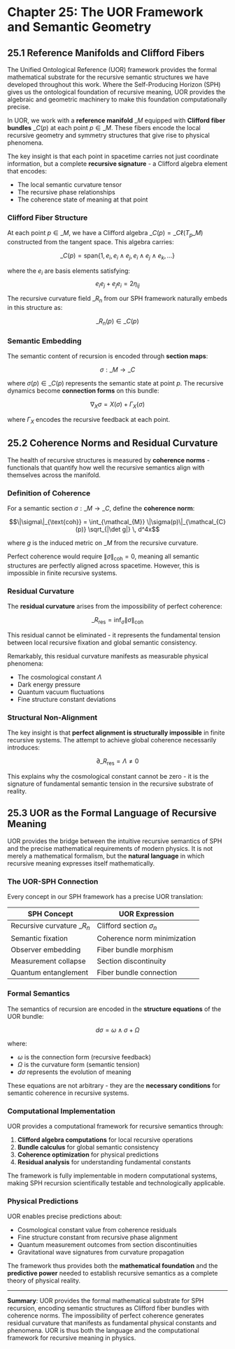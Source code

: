 # Chapter 25: The UOR Framework and Semantic Geometry

## 25.1 Reference Manifolds and Clifford Fibers

The Unified Ontological Reference (UOR) framework provides the formal mathematical substrate for the recursive semantic structures we have developed throughout this work. Where the Self-Producing Horizon (SPH) gives us the ontological foundation of recursive meaning, UOR provides the algebraic and geometric machinery to make this foundation computationally precise.

In UOR, we work with a **reference manifold** $\mathcal_{M}$ equipped with **Clifford fiber bundles** $\mathcal_{C}(p)$ at each point $p \in \mathcal_{M}$. These fibers encode the local recursive geometry and symmetry structures that give rise to physical phenomena.

The key insight is that each point in spacetime carries not just coordinate information, but a complete **recursive signature** - a Clifford algebra element that encodes:
- The local semantic curvature tensor
- The recursive phase relationships
- The coherence state of meaning at that point

### Clifford Fiber Structure

At each point $p \in \mathcal_{M}$, we have a Clifford algebra $\mathcal_{C}(p) = \mathcal_{C}\ell(T_p\mathcal_{M})$ constructed from the tangent space. This algebra carries:

$$\mathcal_{C}(p) = \text{span}\{1, e_i, e_i \wedge e_j, e_i \wedge e_j \wedge e_k, \ldots\}$$

where the $e_i$ are basis elements satisfying:
$$e_i e_j + e_j e_i = 2\eta_{ij}$$

The recursive curvature field $\mathcal_{R}_n$ from our SPH framework naturally embeds in this structure as:

$$\mathcal_{R}_n(p) \in \mathcal_{C}(p)$$

### Semantic Embedding

The semantic content of recursion is encoded through **section maps**:

$$\sigma: \mathcal_{M} \to \mathcal_{C}$$

where $\sigma(p) \in \mathcal_{C}(p)$ represents the semantic state at point $p$. The recursive dynamics become **connection forms** on this bundle:

$$\nabla_X \sigma = X(\sigma) + \Gamma_X(\sigma)$$

where $\Gamma_X$ encodes the recursive feedback at each point.

## 25.2 Coherence Norms and Residual Curvature

The health of recursive structures is measured by **coherence norms** - functionals that quantify how well the recursive semantics align with themselves across the manifold.

### Definition of Coherence

For a semantic section $\sigma: \mathcal_{M} \to \mathcal_{C}$, define the **coherence norm**:

$$\|\sigma\|_{\text{coh}} = \int_{\mathcal_{M}} \|\sigma(p)\|_{\mathcal_{C}(p)} \sqrt_{|\det g|} \, d^4x$$

where $g$ is the induced metric on $\mathcal_{M}$ from the recursive curvature.

Perfect coherence would require $\|\sigma\|_{\text{coh}} = 0$, meaning all semantic structures are perfectly aligned across spacetime. However, this is impossible in finite recursive systems.

### Residual Curvature

The **residual curvature** arises from the impossibility of perfect coherence:

$$\mathcal_{R}_{\text{res}} = \inf_{\sigma} \|\sigma\|_{\text{coh}}$$

This residual cannot be eliminated - it represents the fundamental tension between local recursive fixation and global semantic consistency.

Remarkably, this residual curvature manifests as measurable physical phenomena:
- The cosmological constant $\Lambda$ 
- Dark energy pressure
- Quantum vacuum fluctuations
- Fine structure constant deviations

### Structural Non-Alignment

The key insight is that **perfect alignment is structurally impossible** in finite recursive systems. The attempt to achieve global coherence necessarily introduces:

$$\partial \mathcal_{R}_{\text{res}} = \Lambda \neq 0$$

This explains why the cosmological constant cannot be zero - it is the signature of fundamental semantic tension in the recursive substrate of reality.

## 25.3 UOR as the Formal Language of Recursive Meaning

UOR provides the bridge between the intuitive recursive semantics of SPH and the precise mathematical requirements of modern physics. It is not merely a mathematical formalism, but the **natural language** in which recursive meaning expresses itself mathematically.

### The UOR-SPH Connection

Every concept in our SPH framework has a precise UOR translation:

| SPH Concept | UOR Expression |
|-------------|----------------|
| Recursive curvature $\mathcal_{R}_n$ | Clifford section $\sigma_n$ |
| Semantic fixation | Coherence norm minimization |
| Observer embedding | Fiber bundle morphism |
| Measurement collapse | Section discontinuity |
| Quantum entanglement | Fiber bundle connection |

### Formal Semantics

The semantics of recursion are encoded in the **structure equations** of the UOR bundle:

$$d\sigma = \omega \wedge \sigma + \Omega$$

where:
- $\omega$ is the connection form (recursive feedback)
- $\Omega$ is the curvature form (semantic tension)
- $d\sigma$ represents the evolution of meaning

These equations are not arbitrary - they are the **necessary conditions** for semantic coherence in recursive systems.

### Computational Implementation

UOR provides a computational framework for recursive semantics through:

1. **Clifford algebra computations** for local recursive operations
2. **Bundle calculus** for global semantic consistency
3. **Coherence optimization** for physical predictions
4. **Residual analysis** for understanding fundamental constants

The framework is fully implementable in modern computational systems, making SPH recursion scientifically testable and technologically applicable.

### Physical Predictions

UOR enables precise predictions about:
- Cosmological constant value from coherence residuals
- Fine structure constant from recursive phase alignment
- Quantum measurement outcomes from section discontinuities
- Gravitational wave signatures from curvature propagation

The framework thus provides both the **mathematical foundation** and the **predictive power** needed to establish recursive semantics as a complete theory of physical reality.

---

**Summary**: UOR provides the formal mathematical substrate for SPH recursion, encoding semantic structures as Clifford fiber bundles with coherence norms. The impossibility of perfect coherence generates residual curvature that manifests as fundamental physical constants and phenomena. UOR is thus both the language and the computational framework for recursive meaning in physics.